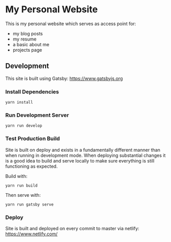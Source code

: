 # My Personal Website

This is my personal website which serves as access point for:

- my blog posts
- my resume
- a basic about me
- projects page

## Development

This site is built using Gatsby: https://www.gatsbyjs.org

### Install Dependencies

`yarn install`

### Run Development Server

`yarn run develop`

### Test Production Build

Site is built on deploy and exists in a fundamentally different manner than when running in development mode. When deploying substantial changes it is a good idea to build and serve locally to make sure everything is still functioning as expected.

Build with:

`yarn run build`

Then serve with:

`yarn run gatsby serve`

### Deploy

Site is built and deployed on every commit to master via netlify: https://www.netlify.com/

